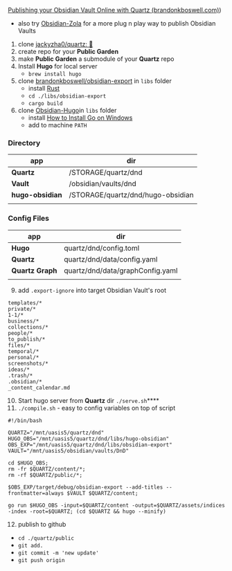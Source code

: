 [Publishing your Obsidian Vault Online with Quartz (brandonkboswell.com)](/vault/brandonkboswell.com))

- also try [Obsidian-Zola](/vault/%F0%9F%93%81developer/tutorials/Obsidian-Zola.md) for a more plug n play way to publish Obsidian Vaults

1. clone [jackyzha0/quartz: 🌱](/vault/https://github.com/jackyzha0/quartz)
2. create repo for your **Public Garden**
3. make **Public Garden** a submodule of your **Quartz** repo 
4. Install **Hugo** for local server
	- `brew install hugo`
5. clone [brandonkboswell/obsidian-export](/vault/https://github.com/brandonkboswell/obsidian-export/tree/title_frontmatter) in `libs` folder
	- install [Rust](/vault/https://www.rust-lang.org/tools/install)
	- `cd ./libs/obsidian-export`
	- `cargo build`
6. clone [Obsidian-Hugo](/vault/%5Bjackyzha0/hugo-obsidian)in `libs` folder
	- install [How to Install Go on Windows](/vault/https://golangdocs.com/install-go-windows)
	- add to machine `PATH`

### Directory
| app           | dir                               |
| ------------- | --------------------------------- |
| **Quartz**        | /STORAGE/quartz/dnd               |
| **Vault**         | /obsidian/vaults/dnd              |
| **hugo-obsidian** | /STORAGE/quartz/dnd/hugo-obsidian |
|               |                                   |

### Config Files
| app          | dir                              |
| ------------ | -------------------------------- |
| **Hugo**         | quartz/dnd/config.toml           |
| **Quartz**       | quartz/dnd/data/config.yaml      |
| **Quartz Graph** | quartz/dnd/data/graphConfig.yaml |
|              |                                  |
9. add `.export-ignore` into target Obsidian Vault's root
```fallback
templates/*
private/*
1-1/*
business/*
collections/*
people/*
to_publish/*
files/*
temporal/*
personal/*
screenshots/*
ideas/*
.trash/*
.obsidian/*
_content_calendar.md
```

10. Start hugo server from **Quartz** dir `./serve.sh`****
11. `./compile.sh` - easy to config variables on top of script
```fallback
#!/bin/bash

QUARTZ="/mnt/uasis5/quartz/dnd"
HUGO_OBS="/mnt/uasis5/quartz/dnd/libs/hugo-obsidian"
OBS_EXP="/mnt/uasis5/quartz/dnd/libs/obsidian-export"
VAULT="/mnt/uasis5/obsidian/vaults/DnD"

cd $HUGO_OBS;
rm -fr $QUARTZ/content/*;
rm -rf $QUARTZ/public/*;

$OBS_EXP/target/debug/obsidian-export --add-titles --frontmatter=always $VAULT $QUARTZ/content;

go run $HUGO_OBS -input=$QUARTZ/content -output=$QUARTZ/assets/indices -index -root=$QUARTZ; (cd $QUARTZ && hugo --minify)
```

12. publish to github
- `cd ./quartz/public`
- `git add.`
- `git commit -m 'new update'`
- `git push origin`
